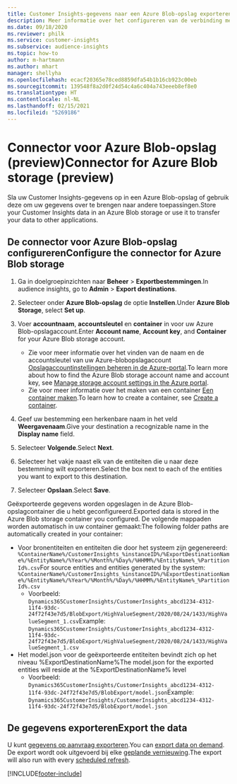 ```yaml
---
title: Customer Insights-gegevens naar een Azure Blob-opslag exporteren
description: Meer informatie over het configureren van de verbinding met Azure Blob-opslag.
ms.date: 09/18/2020
ms.reviewer: philk
ms.service: customer-insights
ms.subservice: audience-insights
ms.topic: how-to
author: m-hartmann
ms.author: mhart
manager: shellyha
ms.openlocfilehash: ecacf20365e78ced8859dfa54b1b16cb923c00eb
ms.sourcegitcommit: 139548f8a2d0f24d54c4a6c404a743eeeb8ef8e0
ms.translationtype: HT
ms.contentlocale: nl-NL
ms.lasthandoff: 02/15/2021
ms.locfileid: "5269186"
---
```

# <a name="connector-for-azure-blob-storage-preview"></a><span data-ttu-id="0a649-103">Connector voor Azure Blob-opslag (preview)</span><span class="sxs-lookup"><span data-stu-id="0a649-103">Connector for Azure Blob storage (preview)</span></span>

<span data-ttu-id="0a649-104">Sla uw Customer Insights-gegevens op in een Azure Blob-opslag of gebruik deze om uw gegevens over te brengen naar andere toepassingen.</span><span class="sxs-lookup"><span data-stu-id="0a649-104">Store your Customer Insights data in an Azure Blob storage or use it to transfer your data to other applications.</span></span>

## <a name="configure-the-connector-for-azure-blob-storage"></a><span data-ttu-id="0a649-105">De connector voor Azure Blob-opslag configureren</span><span class="sxs-lookup"><span data-stu-id="0a649-105">Configure the connector for Azure Blob storage</span></span>

1. <span data-ttu-id="0a649-106">Ga in doelgroepinzichten naar **Beheer** > **Exportbestemmingen**.</span><span class="sxs-lookup"><span data-stu-id="0a649-106">In audience insights, go to **Admin** > **Export destinations**.</span></span>

1. <span data-ttu-id="0a649-107">Selecteer onder **Azure Blob-opslag** de optie **Instellen**.</span><span class="sxs-lookup"><span data-stu-id="0a649-107">Under **Azure Blob Storage**, select **Set up**.</span></span>

1. <span data-ttu-id="0a649-108">Voer **accountnaam**, **accountsleutel** en **container** in voor uw Azure Blob-opslagaccount.</span><span class="sxs-lookup"><span data-stu-id="0a649-108">Enter **Account name**, **Account key**, and **Container** for your Azure Blob storage account.</span></span>
    - <span data-ttu-id="0a649-109">Zie voor meer informatie over het vinden van de naam en de accountsleutel van uw Azure-blobopslagaccount [Opslagaccountinstellingen beheren in de Azure-portal](https://docs.microsoft.com/azure/storage/common/storage-account-manage).</span><span class="sxs-lookup"><span data-stu-id="0a649-109">To learn more about how to find the Azure Blob storage account name and account key, see [Manage storage account settings in the Azure portal](https://docs.microsoft.com/azure/storage/common/storage-account-manage).</span></span>
    - <span data-ttu-id="0a649-110">Zie voor meer informatie over het maken van een container [Een container maken](https://docs.microsoft.com/azure/storage/blobs/storage-quickstart-blobs-portal#create-a-container).</span><span class="sxs-lookup"><span data-stu-id="0a649-110">To learn how to create a container, see [Create a container](https://docs.microsoft.com/azure/storage/blobs/storage-quickstart-blobs-portal#create-a-container).</span></span>

1. <span data-ttu-id="0a649-111">Geef uw bestemming een herkenbare naam in het veld **Weergavenaam**.</span><span class="sxs-lookup"><span data-stu-id="0a649-111">Give your destination a recognizable name in the **Display name** field.</span></span>

1. <span data-ttu-id="0a649-112">Selecteer **Volgende**.</span><span class="sxs-lookup"><span data-stu-id="0a649-112">Select **Next**.</span></span>

1. <span data-ttu-id="0a649-113">Selecteer het vakje naast elk van de entiteiten die u naar deze bestemming wilt exporteren.</span><span class="sxs-lookup"><span data-stu-id="0a649-113">Select the box next to each of the entities you want to export to this destination.</span></span>

1. <span data-ttu-id="0a649-114">Selecteer **Opslaan**.</span><span class="sxs-lookup"><span data-stu-id="0a649-114">Select **Save**.</span></span>

<span data-ttu-id="0a649-115">Geëxporteerde gegevens worden opgeslagen in de Azure Blob-opslagcontainer die u hebt geconfigureerd.</span><span class="sxs-lookup"><span data-stu-id="0a649-115">Exported data is stored in the Azure Blob storage container you configured.</span></span> <span data-ttu-id="0a649-116">De volgende mappaden worden automatisch in uw container gemaakt:</span><span class="sxs-lookup"><span data-stu-id="0a649-116">The following folder paths are automatically created in your container:</span></span>

- <span data-ttu-id="0a649-117">Voor bronentiteiten en entiteiten die door het systeem zijn gegenereerd: `%ContainerName%/CustomerInsights_%instanceID%/%ExportDestinationName%/%EntityName%/%Year%/%Month%/%Day%/%HHMM%/%EntityName%_%PartitionId%.csv`</span><span class="sxs-lookup"><span data-stu-id="0a649-117">For source entities and entities generated by the system: `%ContainerName%/CustomerInsights_%instanceID%/%ExportDestinationName%/%EntityName%/%Year%/%Month%/%Day%/%HHMM%/%EntityName%_%PartitionId%.csv`</span></span>
  - <span data-ttu-id="0a649-118">Voorbeeld: `Dynamics365CustomerInsights/CustomerInsights_abcd1234-4312-11f4-93dc-24f72f43e7d5/BlobExport/HighValueSegment/2020/08/24/1433/HighValueSegment_1.csv`</span><span class="sxs-lookup"><span data-stu-id="0a649-118">Example: `Dynamics365CustomerInsights/CustomerInsights_abcd1234-4312-11f4-93dc-24f72f43e7d5/BlobExport/HighValueSegment/2020/08/24/1433/HighValueSegment_1.csv`</span></span>
- <span data-ttu-id="0a649-119">Het model.json voor de geëxporteerde entiteiten bevindt zich op het niveau %ExportDestinationName%</span><span class="sxs-lookup"><span data-stu-id="0a649-119">The model.json for the exported entities will reside at the %ExportDestinationName% level</span></span>
  - <span data-ttu-id="0a649-120">Voorbeeld: `Dynamics365CustomerInsights/CustomerInsights_abcd1234-4312-11f4-93dc-24f72f43e7d5/BlobExport/model.json`</span><span class="sxs-lookup"><span data-stu-id="0a649-120">Example: `Dynamics365CustomerInsights/CustomerInsights_abcd1234-4312-11f4-93dc-24f72f43e7d5/BlobExport/model.json`</span></span>

## <a name="export-the-data"></a><span data-ttu-id="0a649-121">De gegevens exporteren</span><span class="sxs-lookup"><span data-stu-id="0a649-121">Export the data</span></span>

<span data-ttu-id="0a649-122">U kunt [gegevens op aanvraag exporteren](export-destinations.md#export-data-on-demand).</span><span class="sxs-lookup"><span data-stu-id="0a649-122">You can [export data on demand](export-destinations.md#export-data-on-demand).</span></span> <span data-ttu-id="0a649-123">De export wordt ook uitgevoerd bij elke [geplande vernieuwing](system.md#schedule-tab).</span><span class="sxs-lookup"><span data-stu-id="0a649-123">The export will also run with every [scheduled refresh](system.md#schedule-tab).</span></span>


[!INCLUDE[footer-include](../includes/footer-banner.md)]